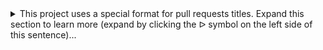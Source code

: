 <details {includedFooterDropdownOpened}>
<summary>This project uses a special format for pull requests titles. Expand this section to learn more (expand by clicking the ᐅ symbol on the left side of this sentence)...</summary>
<br>

This project uses a special format for pull requests titles. Don't worry, it's easy!

This pull request title should be in this format:

```
<type>: short description of change being made
```

**If your pull request [introduces breaking changes](https://web.archive.org/web/20220725195319/https://nordicapis.com/what-are-breaking-changes-and-how-do-you-avoid-them/)** to the code, use this format:

```
<type>!: short description of breaking change
```

where `<type>` is one of the following:

- `feat:` - A feature is being added or modified by this pull request. Use this if you made any changes to any of the features of the project.
- `fix:` - A bug is being fixed by this pull request. Use this if you made any fixes to bugs in the project. 

- `docs:` - This pull request is making documentation changes, only.
- `refactor:` - A change was made that doesn't fix a bug or add a feature.
- `test:` - Adds missing tests or fixes broken tests.
- `style:` - Changes that do not effect the code (whitespace, linting, formatting, semi-colons, etc)
- `perf:` - Changes improve performance of the code.

- `build:` - Changes to the build system (maven, npm, gulp, etc)
- `ci:` - Changes to the CI build system (Travis, GitHub Actions, Circle, etc)

- `chore:` - Other changes to project that don't modify source code or test files.
- `revert:` - Reverts a previous commit that was made.


### Examples:
```
feat: edit profile photo
refactor!: remove deprecated v1 endpoints
build: update npm dependencies
style: run formatter 
```

Need more examples? Want to learn more about this format? [Check out the official docs](https://www.conventionalcommits.org/).

**Note:** If your pull request does multiple things such as adding a feature _and_ makes changes to the CI server _and_ fixes some bugs then you might want to consider splitting this pull request up into multiple smaller pull requests.

</details>

